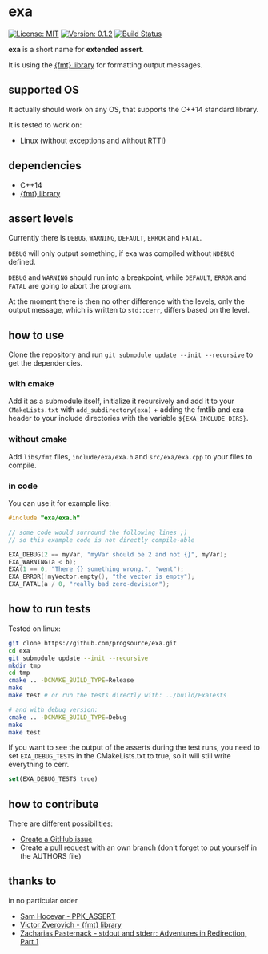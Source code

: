 # exa

[![License: MIT](https://img.shields.io/badge/License-MIT-yellow.svg)](https://opensource.org/licenses/MIT)
[![Version: 0.1.2](https://img.shields.io/badge/Version-0.1.2-brightgreen.svg)](https://semver.org/)
[![Build Status](https://travis-ci.org/progsource/exa.svg?branch=master)](https://travis-ci.org/progsource/exa)

**exa** is a short name for **extended assert**.

It is using the [{fmt} library](https://github.com/fmtlib/fmt) for formatting
output messages.

## supported OS

It actually should work on any OS, that supports the C++14 standard library.

It is tested to work on:

* Linux (without exceptions and without RTTI)

## dependencies

* C++14
* [{fmt} library](https://github.com/fmtlib/fmt)

## assert levels

Currently there is `DEBUG`, `WARNING`, `DEFAULT`, `ERROR` and `FATAL`.

`DEBUG` will only output something, if exa was compiled without `NDEBUG` defined.

`DEBUG` and `WARNING` should run into a breakpoint, while `DEFAULT`, `ERROR` and
`FATAL` are going to abort the program.

At the moment there is then no other difference with the levels, only the output
message, which is written to `std::cerr`, differs based on the level.

## how to use

Clone the repository and run `git submodule update --init --recursive` to get
the dependencies.

### with cmake

Add it as a submodule itself, initialize it recursively and add it to your
`CMakeLists.txt` with `add_subdirectory(exa)` + adding the fmtlib and exa header
to your include directories with the variable `${EXA_INCLUDE_DIRS}`.

### without cmake

Add `libs/fmt` files, `include/exa/exa.h` and `src/exa/exa.cpp` to your files to
compile.

### in code

You can use it for example like:

```c++
#include "exa/exa.h"

// some code would surround the following lines ;)
// so this example code is not directly compile-able

EXA_DEBUG(2 == myVar, "myVar should be 2 and not {}", myVar);
EXA_WARNING(a < b);
EXA(1 == 0, "There {} something wrong.", "went");
EXA_ERROR(!myVector.empty(), "the vector is empty");
EXA_FATAL(a / 0, "really bad zero-devision");
```

## how to run tests

Tested on linux:

```bash
git clone https://github.com/progsource/exa.git
cd exa
git submodule update --init --recursive
mkdir tmp
cd tmp
cmake .. -DCMAKE_BUILD_TYPE=Release
make
make test # or run the tests directly with: ../build/ExaTests

# and with debug version:
cmake .. -DCMAKE_BUILD_TYPE=Debug
make
make test
```

If you want to see the output of the asserts during the test runs, you need to
set `EXA_DEBUG_TESTS` in the CMakeLists.txt to true, so it will still write
everything to cerr.

```cmake
set(EXA_DEBUG_TESTS true)
```

## how to contribute

There are different possibilities:

* [Create a GitHub issue](https://github.com/progsource/exa/issues/new)
* Create a pull request with an own branch (don't forget to put yourself in the
  AUTHORS file)

## thanks to

in no particular order

* [Sam Hocevar - PPK_ASSERT](https://github.com/gpakosz/PPK_ASSERT)
* [Victor Zverovich - {fmt} library](https://github.com/fmtlib/fmt)
* [Zacharias Pasternack - stdout and stderr: Adventures in Redirection, Part 1](http://zpasternack.org/stdout-and-stderr-adventures-in-redirection-part-1/)
